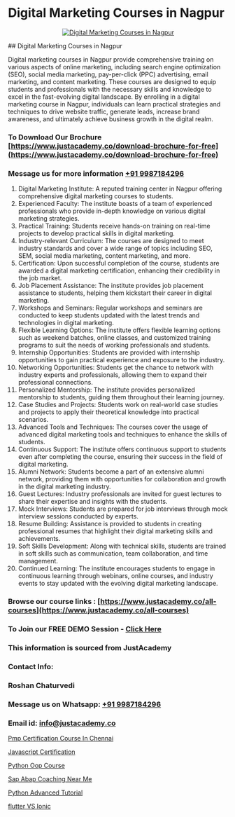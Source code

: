 # Digital Marketing Courses in Nagpur

<p align="center">
  <a href="https://justacademy.co/course-detail/digital-marketing">
    <img src="https://justacademy.co/storage2/course_image/1676636720_course_image.webp" alt="Digital Marketing Courses in Nagpur">
  </a>
</p>
## Digital Marketing Courses in Nagpur

Digital marketing courses in Nagpur provide comprehensive training on various aspects of online marketing, including search engine optimization (SEO), social media marketing, pay-per-click (PPC) advertising, email marketing, and content marketing. These courses are designed to equip students and professionals with the necessary skills and knowledge to excel in the fast-evolving digital landscape. By enrolling in a digital marketing course in Nagpur, individuals can learn practical strategies and techniques to drive website traffic, generate leads, increase brand awareness, and ultimately achieve business growth in the digital realm.
### To Download Our Brochure [https://www.justacademy.co/download-brochure-for-free](https://www.justacademy.co/download-brochure-for-free)
### Message us for more information [+91 9987184296](https://api.whatsapp.com/send?phone=919987184296)
1) Digital Marketing Institute: A reputed training center in Nagpur offering comprehensive digital marketing courses to students.
2) Experienced Faculty: The institute boasts of a team of experienced professionals who provide in-depth knowledge on various digital marketing strategies.
3) Practical Training: Students receive hands-on training on real-time projects to develop practical skills in digital marketing.
4) Industry-relevant Curriculum: The courses are designed to meet industry standards and cover a wide range of topics including SEO, SEM, social media marketing, content marketing, and more.
5) Certification: Upon successful completion of the course, students are awarded a digital marketing certification, enhancing their credibility in the job market.
6) Job Placement Assistance: The institute provides job placement assistance to students, helping them kickstart their career in digital marketing.
7) Workshops and Seminars: Regular workshops and seminars are conducted to keep students updated with the latest trends and technologies in digital marketing.
8) Flexible Learning Options: The institute offers flexible learning options such as weekend batches, online classes, and customized training programs to suit the needs of working professionals and students.
9) Internship Opportunities: Students are provided with internship opportunities to gain practical experience and exposure to the industry.
10) Networking Opportunities: Students get the chance to network with industry experts and professionals, allowing them to expand their professional connections.
11) Personalized Mentorship: The institute provides personalized mentorship to students, guiding them throughout their learning journey.
12) Case Studies and Projects: Students work on real-world case studies and projects to apply their theoretical knowledge into practical scenarios.
13) Advanced Tools and Techniques: The courses cover the usage of advanced digital marketing tools and techniques to enhance the skills of students.
14) Continuous Support: The institute offers continuous support to students even after completing the course, ensuring their success in the field of digital marketing.
15) Alumni Network: Students become a part of an extensive alumni network, providing them with opportunities for collaboration and growth in the digital marketing industry.
16) Guest Lectures: Industry professionals are invited for guest lectures to share their expertise and insights with the students.
17) Mock Interviews: Students are prepared for job interviews through mock interview sessions conducted by experts.
18) Resume Building: Assistance is provided to students in creating professional resumes that highlight their digital marketing skills and achievements.
19) Soft Skills Development: Along with technical skills, students are trained in soft skills such as communication, team collaboration, and time management.
20) Continued Learning: The institute encourages students to engage in continuous learning through webinars, online courses, and industry events to stay updated with the evolving digital marketing landscape.

### Browse our course links : [https://www.justacademy.co/all-courses](https://www.justacademy.co/all-courses) 
### To Join our FREE DEMO Session - [Click Here](https://www.justacademy.co/register-for-course-demo)


### This information is sourced from JustAcademy
### Contact Info:
### Roshan Chaturvedi
### Message us on Whatsapp: [+91 9987184296](https://api.whatsapp.com/send?phone=919987184296)
### Email id: [info@justacademy.co](mailto:info@justacademy.co)
                
[Pmp Certification Course In Chennai](https://www.linkedin.com/pulse/pmp-certification-course-chennai-justacademy-austin-d3qyf?trackingId=1MmZP%2BS09lj3FSw6Hy%2FS4Q%3D%3D&lipi=urn%3Ali%3Apage%3Ad_flagship3_company_admin%3B6mOngjoRSHaPxoHR8xdeBw%3D%3D)

[Javascript Certification](https://www.linkedin.com/pulse/javascript-certification-justacademy-jaipur-16x3c?trackingId=zSE0Yhi3N53NhFB1WXdNjQ%3D%3D&lipi=urn%3Ali%3Apage%3Ad_flagship3_company_admin%3BAVJRhwTBSMSM%2FVRCHlBI2Q%3D%3D)

[Python Oop Course](https://medium.com/@shivamja27/python-oop-course-6d8279511f52)

[Sap Abap Coaching Near Me](https://medium.com/@kamblerajas684/sap-abap-coaching-near-me-be8bde55d0de)

[Python Advanced Tutorial](https://justacademyin.github.io/justacademy/python-advanced-tutorial)

[flutter VS Ionic](https://justacademyin.github.io/justacademy/flutter-vs-ionic)

